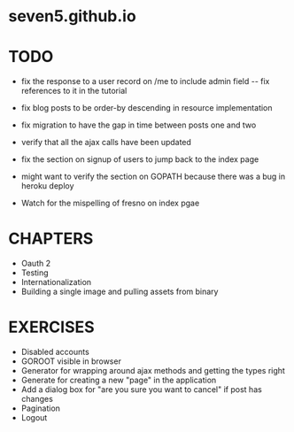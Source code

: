# seven5.github.io

# TODO

* fix the response to a user record on /me to include admin field -- fix references to it in the tutorial

* fix blog posts to be order-by descending in resource implementation

* fix migration to have the gap in time between posts one and two

* verify that all the ajax calls have been updated

* fix the section on signup of users to jump back to the index page 

* might want to verify the section on GOPATH because there was a bug in heroku deploy

* Watch for the mispelling of fresno on index pgae

CHAPTERS
========

* Oauth 2
* Testing
* Internationalization
* Building a single image and pulling assets from binary

EXERCISES
=========
* Disabled accounts
* GOROOT visible in browser
* Generator for wrapping around ajax methods and getting the types right
* Generate for creating a new "page" in the application
* Add a dialog box for "are you sure you want to cancel" if post has changes
* Pagination 
* Logout